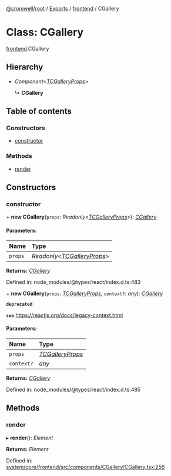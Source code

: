 [@cromwell/root](../README.md) / [Exports](../modules.md) / [frontend](../modules/frontend.md) / CGallery

# Class: CGallery

[frontend](../modules/frontend.md).CGallery

## Hierarchy

* *Component*<[*TCGalleryProps*](../modules/frontend.md#tcgalleryprops)\>

  ↳ **CGallery**

## Table of contents

### Constructors

- [constructor](frontend.cgallery.md#constructor)

### Methods

- [render](frontend.cgallery.md#render)

## Constructors

### constructor

\+ **new CGallery**(`props`: *Readonly*<[*TCGalleryProps*](../modules/frontend.md#tcgalleryprops)\>): [*CGallery*](frontend.cgallery.md)

#### Parameters:

Name | Type |
:------ | :------ |
`props` | *Readonly*<[*TCGalleryProps*](../modules/frontend.md#tcgalleryprops)\> |

**Returns:** [*CGallery*](frontend.cgallery.md)

Defined in: node_modules/@types/react/index.d.ts:483

\+ **new CGallery**(`props`: [*TCGalleryProps*](../modules/frontend.md#tcgalleryprops), `context?`: *any*): [*CGallery*](frontend.cgallery.md)

**`deprecated`** 

**`see`** https://reactjs.org/docs/legacy-context.html

#### Parameters:

Name | Type |
:------ | :------ |
`props` | [*TCGalleryProps*](../modules/frontend.md#tcgalleryprops) |
`context?` | *any* |

**Returns:** [*CGallery*](frontend.cgallery.md)

Defined in: node_modules/@types/react/index.d.ts:485

## Methods

### render

▸ **render**(): *Element*

**Returns:** *Element*

Defined in: [system/core/frontend/src/components/CGallery/CGallery.tsx:256](https://github.com/CromwellCMS/Cromwell/blob/8568c07/system/core/frontend/src/components/CGallery/CGallery.tsx#L256)
